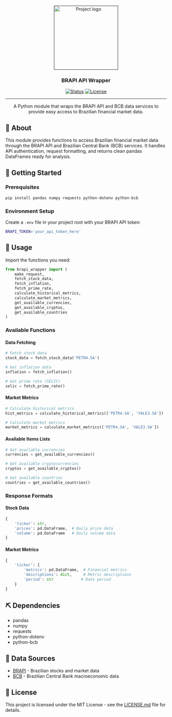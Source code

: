 <p align="center">
  <a href="" rel="noopener">
 <img width=200px height=200px src="https://i.imgur.com/6wj0hh6.jpg" alt="Project logo"></a>
</p>

<h3 align="center">BRAPI API Wrapper</h3>

<div align="center">

[![Status](https://img.shields.io/badge/status-active-success.svg)]()
[![License](https://img.shields.io/badge/license-MIT-blue.svg)](/LICENSE)

</div>

---

<p align="center">
A Python module that wraps the BRAPI API and BCB data services to provide easy access to Brazilian financial market data.
<br> 
</p>

## 🧐 About <a name = "about"></a>

This module provides functions to access Brazilian financial market data through the BRAPI API and Brazilian Central Bank (BCB) services. It handles API authentication, request formatting, and returns clean pandas DataFrames ready for analysis.

## 🏁 Getting Started <a name = "getting_started"></a>

### Prerequisites

```bash
pip install pandas numpy requests python-dotenv python-bcb
```

### Environment Setup

Create a `.env` file in your project root with your BRAPI API token:
```bash
BRAPI_TOKEN='your_api_token_here'
```

## 🎈 Usage <a name="usage"></a>

Import the functions you need:

```python
from brapi_wrapper import (
    make_request,
    fetch_stock_data,
    fetch_inflation,
    fetch_prime_rate,
    calculate_historical_metrics,
    calculate_market_metrics,
    get_available_currencies,
    get_available_cryptos,
    get_available_countries
)
```

### Available Functions

#### Data Fetching
```python
# Fetch stock data
stock_data = fetch_stock_data('PETR4.SA')

# Get inflation data
inflation = fetch_inflation()

# Get prime rate (SELIC)
selic = fetch_prime_rate()
```

#### Market Metrics
```python
# Calculate historical metrics
hist_metrics = calculate_historical_metrics(['PETR4.SA', 'VALE3.SA'])

# Calculate market metrics
market_metrics = calculate_market_metrics(['PETR4.SA', 'VALE3.SA'])
```

#### Available Items Lists
```python
# Get available currencies
currencies = get_available_currencies()

# Get available cryptocurrencies
cryptos = get_available_cryptos()

# Get available countries
countries = get_available_countries()
```

### Response Formats

#### Stock Data
```python
{
    'ticker': str,
    'prices': pd.DataFrame,  # Daily price data
    'volume': pd.DataFrame   # Daily volume data
}
```

#### Market Metrics
```python
{
    'ticker': {
        'metrics': pd.DataFrame,  # Financial metrics
        'descriptions': dict,     # Metric descriptions
        'period': str            # Data period
    }
}
```

## ⛏️ Dependencies <a name = "built_using"></a>

- pandas
- numpy
- requests
- python-dotenv
- python-bcb

## 🎉 Data Sources <a name = "acknowledgment"></a>

- [BRAPI](https://brapi.dev) - Brazilian stocks and market data
- [BCB](https://www.bcb.gov.br/) - Brazilian Central Bank macroeconomic data

## 📝 License

This project is licensed under the MIT License - see the [LICENSE.md](LICENSE.md) file for details.
